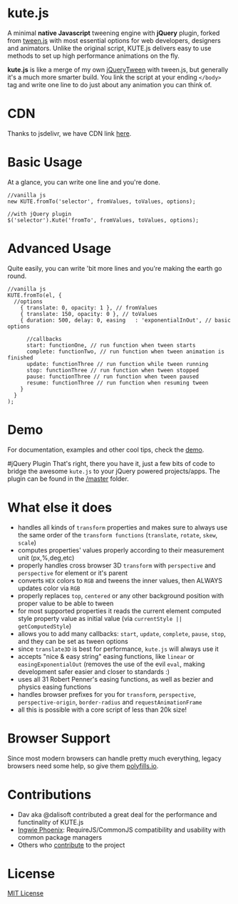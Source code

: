 # kute.js
A minimal <b>native Javascript</b> tweening engine with <b>jQuery</b> plugin, forked from <a href="https://github.com/tweenjs/tween.js">tween.js</a> with most essential options for web developers, designers and animators. Unlike the original script, KUTE.js delivers easy to use methods to set up high performance animations on the fly.

<b>kute.js</b> is like a merge of my own <a href="https://github.com/thednp/jQueryTween">jQueryTween</a> with tween.js, but generally it's a much more smarter build. You link the script at your ending <code>&lt;/body&gt;</code> tag and write one line to do just about any animation you can think of.

# CDN
Thanks to jsdelivr, we have CDN link <a target="_blank" href="http://www.jsdelivr.com/#!kute.js">here</a>.

# Basic Usage
At a glance, you can write one line and you're done.
```
//vanilla js
new KUTE.fromTo('selector', fromValues, toValues, options);

//with jQuery plugin
$('selector').Kute('fromTo', fromValues, toValues, options);
```


# Advanced Usage
Quite easily, you can write 'bit more lines and you're making the earth go round.
```
//vanilla js
KUTE.fromTo(el, {
  //options
    { translate: 0, opacity: 1 }, // fromValues
    { translate: 150, opacity: 0 }, // toValues
    { duration: 500, delay: 0, easing	: 'exponentialInOut', // basic options
    
      //callbacks
      start: functionOne, // run function when tween starts 
      complete: functionTwo, // run function when tween animation is finished
      update: functionThree // run function while tween running    
      stop: functionThree // run function when tween stopped    
      pause: functionThree // run function when tween paused    
      resume: functionThree // run function when resuming tween    
    }
  }
);
```

# Demo 
For documentation, examples and other cool tips, check the <a href="http://thednp.github.io/kute.js/">demo</a>.

#jQuery Plugin
That's right, there you have it, just a few bits of code to bridge the awesome `kute.js` to your jQuery powered projects/apps. The plugin can be found in the [/master](https://github.com/thednp/kute.js/blob/master/kute-jquery.js) folder.

# What else it does
* handles all kinds of `transform` properties and makes sure to always use the same order of the `transform functions` (`translate`, `rotate`, `skew`, `scale`)
* computes properties' values properly according to their measurement unit (px,%,deg,etc)
* properly handles cross browser 3D `transform` with `perspective` and `perspective` for element or it's parent
* converts `HEX` colors to `RGB` and tweens the inner values, then ALWAYS updates color via `RGB`
* properly replaces `top`, `centered` or any other background position with proper value to be able to tween 
* for most supported properties it reads the current element computed style property value as initial value (via `currentStyle || getComputedStyle`)
* allows you to add many callbacks: `start`, `update`, `complete`, `pause`, `stop`, and they can be set as tween options
* since `translate3D` is best for performance, `kute.js` will always use it
* accepts "nice & easy string" easing functions, like `linear` or `easingExponentialOut` (removes the use of the evil `eval`, making development safer easier and closer to standards :)
* uses all 31 Robert Penner's easing functions, as well as bezier and physics easing functions
* handles browser prefixes for you for `transform`, `perspective`, `perspective-origin`, `border-radius` and `requestAnimationFrame`
* all this is possible with a core script of less than 20k size!

# Browser Support
Since most modern browsers can handle pretty much everything, legacy browsers need some help, so give them <a href="https://cdn.polyfill.io/v2/docs/">polyfills.io</a>.

# Contributions
* Dav aka @dalisoft contributed a great deal for the performance and functinality of KUTE.js
* [Ingwie Phoenix](https://github.com/IngwiePhoenix): RequireJS/CommonJS compatibility and usability with common package managers
* Others who [contribute](https://github.com/thednp/kute.js/graphs/contributors) to the project

# License
<a href="https://github.com/thednp/kute.js/blob/master/LICENSE">MIT License</a>
